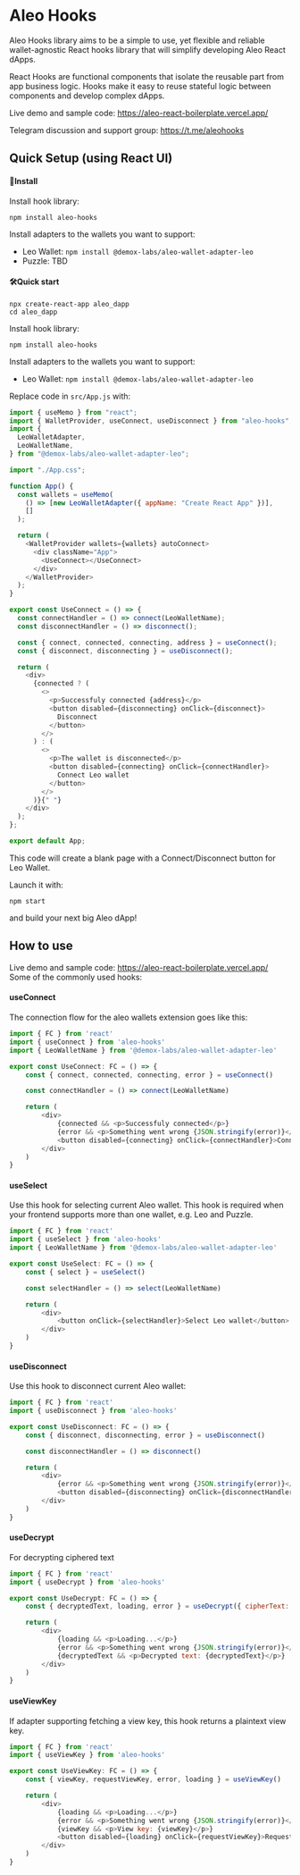 # Aleo Hooks

Aleo Hooks library aims to be a simple to use, yet flexible and reliable wallet-agnostic React hooks library that will simplify developing Aleo React dApps. 

React Hooks are functional components that isolate the reusable part from app business logic. Hooks make it easy to reuse stateful logic between components and develop complex dApps.

Live demo and sample code: https://aleo-react-boilerplate.vercel.app/

Telegram discussion and support group: https://t.me/aleohooks

## Quick Setup (using React UI)

#### 📲Install

Install hook library:

`npm install aleo-hooks`

Install adapters to the wallets you want to support:

- Leo Wallet: `npm install @demox-labs/aleo-wallet-adapter-leo`
- Puzzle: TBD

#### 🛠️Quick start


```
npx create-react-app aleo_dapp 
cd aleo_dapp
```

Install hook library:

`npm install aleo-hooks`

Install adapters to the wallets you want to support:

- Leo Wallet: `npm install @demox-labs/aleo-wallet-adapter-leo`

Replace code in `src/App.js` with:

```javascript
import { useMemo } from "react";
import { WalletProvider, useConnect, useDisconnect } from "aleo-hooks";
import {
  LeoWalletAdapter,
  LeoWalletName,
} from "@demox-labs/aleo-wallet-adapter-leo";

import "./App.css";

function App() {
  const wallets = useMemo(
    () => [new LeoWalletAdapter({ appName: "Create React App" })],
    []
  );

  return (
    <WalletProvider wallets={wallets} autoConnect>
      <div className="App">
        <UseConnect></UseConnect>
      </div>
    </WalletProvider>
  );
}

export const UseConnect = () => {
  const connectHandler = () => connect(LeoWalletName);
  const disconnectHandler = () => disconnect();

  const { connect, connected, connecting, address } = useConnect();
  const { disconnect, disconnecting } = useDisconnect();

  return (
    <div>
      {connected ? (
        <>
          <p>Successfuly connected {address}</p>
          <button disabled={disconnecting} onClick={disconnect}>
            Disconnect
          </button>
        </>
      ) : (
        <>
          <p>The wallet is disconnected</p>
          <button disabled={connecting} onClick={connectHandler}>
            Connect Leo wallet
          </button>
        </>
      )}{" "}
    </div>
  );
};

export default App;

```

This code will create a blank page with a Connect/Disconnect button for Leo Wallet.

Launch it with:

`npm start`

and build your next big Aleo dApp!

## How to use

Live demo and sample code: https://aleo-react-boilerplate.vercel.app/
Some of the commonly used hooks:

#### useConnect

The connection flow for the aleo wallets extension goes like this:

```javascript
import { FC } from 'react'
import { useConnect } from 'aleo-hooks'
import { LeoWalletName } from '@demox-labs/aleo-wallet-adapter-leo'

export const UseConnect: FC = () => {
    const { connect, connected, connecting, error } = useConnect()

    const connectHandler = () => connect(LeoWalletName)

    return (
        <div>
            {connected && <p>Successfuly connected</p>}
            {error && <p>Something went wrong {JSON.stringify(error)}</p>}
            <button disabled={connecting} onClick={connectHandler}>Connect aleo wallet</button>
        </div>
    )
}
```

#### useSelect

Use this hook for selecting current Aleo wallet. This hook is required when your frontend supports more than one wallet, e.g. Leo and Puzzle. 

```javascript
import { FC } from 'react'
import { useSelect } from 'aleo-hooks'
import { LeoWalletName } from '@demox-labs/aleo-wallet-adapter-leo'

export const UseSelect: FC = () => {
    const { select } = useSelect()

    const selectHandler = () => select(LeoWalletName)

    return (
        <div>
            <button onClick={selectHandler}>Select Leo wallet</button>
        </div>
    )
}
``` 

#### useDisconnect

Use this hook to disconnect current Aleo wallet:

```javascript
import { FC } from 'react'
import { useDisconnect } from 'aleo-hooks'

export const UseDisconnect: FC = () => {
    const { disconnect, disconnecting, error } = useDisconnect()

    const disconnectHandler = () => disconnect()

    return (
        <div>
            {error && <p>Something went wrong {JSON.stringify(error)}</p>}
            <button disabled={disconnecting} onClick={disconnectHandler}>disconnect</button>
        </div>
    )
}
```

#### useDecrypt

For decrypting ciphered text

```javascript
import { FC } from 'react'
import { useDecrypt } from 'aleo-hooks'

export const UseDecrypt: FC = () => {
    const { decryptedText, loading, error } = useDecrypt({ cipherText: 'ciphertext1qgqtzwpwj2r0rw0md3zxlnnj9h7azun02f6tdm27u8ywxcsuw4pssp7xsp7edm749l4pd9s47wksc475dkhmjnl7yrzzylgnfyx2kfwkpqlsynj2' })

    return (
        <div>
            {loading && <p>Loading...</p>}
            {error && <p>Something went wrong {JSON.stringify(error)}</p>}
            {decryptedText && <p>Decrypted text: {decryptedText}</p>}
        </div>
    )
}
```

#### useViewKey

If adapter supporting fetching a view key, this hook returns a plaintext view key. 

```javascript
import { FC } from 'react'
import { useViewKey } from 'aleo-hooks'

export const UseViewKey: FC = () => {
    const { viewKey, requestViewKey, error, loading } = useViewKey()

    return (
        <div>
            {loading && <p>Loading...</p>}
            {error && <p>Something went wrong {JSON.stringify(error)}</p>}
            {viewKey && <p>View key: {viewKey}</p>}
            <button disabled={loading} onClick={requestViewKey}>Request view key</button>
        </div>
    )
}
```
